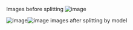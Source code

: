 Images before splitting
![image](https://github.com/madman200205/Image-Splitting-using-AI-Divide-an-Image-into-Two-Parts/assets/110775752/d154f1a8-7eef-4efc-89ac-918c17bde023)








![image](https://github.com/madman200205/Image-Splitting-using-AI-Divide-an-Image-into-Two-Parts/assets/110775752/c75f8d07-3535-4547-9955-e5f848be69ca)![image](https://github.com/madman200205/Image-Splitting-using-AI-Divide-an-Image-into-Two-Parts/assets/110775752/f6ffe87f-32a8-42a1-ac75-f48c8623483a)
images after splitting by model
